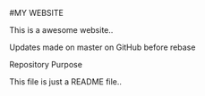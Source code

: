 #MY WEBSITE

This is a awesome website..

Updates made on master on GitHub before rebase

Repository Purpose

This file is just a README file..
